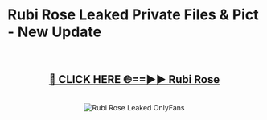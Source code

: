 # Rubi Rose Leaked Private Files & Pict - New Update
<br>
<div align="center">
<h2><a href="https://mediafilles.blogspot.com/?title=Rubi_Rose" rel="nofollow">🔴 CLICK HERE 🌐==►► Rubi Rose</a></h2>
<br>
<a href="https://mediafilles.blogspot.com/?title=Rubi_Rose" rel="nofollow" data-target="animated-image.originalLink"><img src="https://i.ibb.co.com/WyWwxjT/player-gif2.gif" alt="Rubi Rose Leaked OnlyFans" style="max-width: 100%; display: inline-block;" data-target="animated-image.originalImage"></a>
</div>
<br>